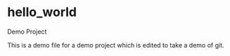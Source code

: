 # hello_world
Demo Project

This is a demo file for a demo project which is edited to take a demo of git.
